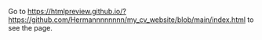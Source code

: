 Go to https://htmlpreview.github.io/?https://github.com/Hermannnnnnnn/my_cv_website/blob/main/index.html to see the page. 
